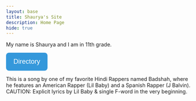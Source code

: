 ```yaml
---
layout: base
title: Shaurya's Site
description: Home Page
hide: true
---
```


My name is Shaurya and I am in 11th grade.

<html lang="en">

<body>
    <div class="dropdown">
        <button class="dropbtn" onclick="toggleDropdown()">Directory</button>
        <div class="dropdown-content" id="myDropdown">
            <a href="http://127.0.0.1:4100/shaurya_2025/about/">About</a>
            <a href="http://127.0.0.1:4100/shaurya_2025/README4YML.html">Readme</a>
            <a href="http://127.0.0.1:4100/shaurya_2025/blogs/">Blogs</a>
        </div>
    </div>
    <script src="script.js"></script>
</body>
</html>

<head>
  <meta charset="UTF-8">
  <meta name="viewport" content="width=device-width, initial-scale=1.0">
  <style>
    body {
      margin: 0;
      transition: background-color 1s ease; /* Smooth transition for background color */
    }
    .overlay {
      position: fixed;
      top: 0;
      left: 0;
      width: 100%;
      height: 100%;
      background-color: rgba(255, 255, 255, 0.8); /* White overlay */
      display: none; /* Hide overlay initially */
      z-index: 9998; /* Behind the loader */
      transition: opacity 1s ease; /* Smooth transition for the overlay */
    }
    .loader {
      position: fixed;
      top: 50%;
      left: 50%;
      transform: translate(-50%, -50%);
      z-index: 9999;
      display: none; /* Hide loader initially */
    }
    .dots {
      display: flex;
      justify-content: center;
      align-items: center;
      gap: 8px;
    }
    .dot {
      width: 20px; /* Size of the dots */
      height: 20px;
      border-radius: 50%;
      background-color: #4CAF50; /* Dot color */
      animation: bounce 0.6s infinite alternate; /* Bounce animation */
    }
    .dot:nth-child(1) { animation-delay: 0s; }
    .dot:nth-child(2) { animation-delay: 0.2s; }
    .dot:nth-child(3) { animation-delay: 0.4s; }
    @keyframes bounce {
      0% { transform: translateY(0); }
      100% { transform: translateY(-15px); }
    }
    .button-custom {
      background-color: #2b669a; /* Main theme color */
      color: white;
      border: none;
      border-radius: 5px;
      padding: 10px 20px;
      font-size: 16px;
      cursor: pointer;
      transition: background-color 0.3s ease, transform 0.3s ease;
    }
    .button-custom:hover {
      background-color: #1d4f73; /* Darker shade for hover */
      transform: scale(1.05); /* Slightly enlarges button on hover */
    }
    .button-custom:active {
      background-color: #163d59; /* Even darker on click */
      transform: scale(0.98); /* Shrinks button slightly on click */
    }
    .button-custom:focus {
      outline: none;
      box-shadow: 0 0 5px #2b669a; /* Adds a shadow on focus */
    }
    .dropdown {
      position: relative;
      display: inline-block;
    }
    .dropdown button {
      background-color: #3498db;
      color: white;
      padding: 14px 20px;
      font-size: 18px;
      border: none;
      border-radius: 8px;
      cursor: pointer;
      transition: background-color 0.3s ease;
    }
    .dropdown button:hover {
      background-color: #2980b9;
    }
    .dropdown-content {
      display: none;
      position: absolute;
      background-color: #34495e;
      min-width: 160px;
      box-shadow: 0px 8px 16px rgba(0, 0, 0, 0.2);
      border-radius: 8px;
      z-index: 1;
      opacity: 0;
      transform: translateY(10px);
      transition: opacity 0.3s ease, transform 0.3s ease;
    }
    .dropdown-content a {
      color: white;
      padding: 12px 16px;
      text-decoration: none;
      display: block;
      border-radius: 8px;
      transition: background-color 0.3s ease;
    }
    .dropdown-content a:hover {
      background-color: #1abc9c;
    }
    .dropdown:hover .dropdown-content {
      display: block;
      opacity: 1;
      transform: translateY(0);
    }
  </style>
</head>

This is a song by one of my favorite Hindi Rappers named Badshah, where he features an American Rapper (Lil Baby) and a Spanish Rapper (J Balvin). CAUTION: Explicit lyrics by Lil Baby & single F-word in the very beginning.

<html lang="en">
<head>
    <meta charset="UTF-8">
    <meta name="viewport" content="width=device-width, initial-scale=1.0">
    <title>Button Redirect Example</title>
    <link rel="stylesheet" href="styles.css"> <!-- Link to your CSS file -->
    <style>
        .redirect-button {
            padding: 10px 20px;
            background-color: #007BFF; /* Button color */
            color: white; /* Text color */
            border: none; /* No border */
            border-radius: 5px; /* Rounded corners */
            cursor: pointer; /* Pointer cursor on hover */
            transition: background-color 0.3s; /* Smooth hover effect */
        }

        .redirect-button:hover {
            background-color: #0056b3; /* Darker color on hover */
        }
    </style>
</head>
<body>
    <button class="redirect-button" onclick="window.location.href='https://www.youtube.com/watch?v=sPn2HP8cAbo'">Voodoo (Lil Baby Remix)</button>
</body>
</html>

This is a list of Bollywood songs, as well as some personal favorite Hindi songs; Bollywood songs incorporate both modernized and cultural Indian music, and they are my favorite category of songs:

<html lang="en">
<head>
    <meta charset="UTF-8">
    <meta name="viewport" content="width=device-width, initial-scale=1.0">
    <title>Button Redirect Example</title>
    <link rel="stylesheet" href="styles.css"> <!-- Link to your CSS file -->
    <style>
        .redirect-button2 {
            padding: 10px 20px;
            background-color: #007BFF; /* Button color */
            color: white; /* Text color */
            border: none; /* No border */
            border-radius: 5px; /* Rounded corners */
            cursor: pointer; /* Pointer cursor on hover */
            transition: background-color 0.3s; /* Smooth hover effect */
        }

        .redirect-button2:hover {
            background-color: #0056b3; /* Darker color on hover */
        }
    </style>
</head>
<body>
    <button class="redirect-button2" onclick="window.location.href='https://open.spotify.com/playlist/55cg4nkj03sCr4SgkP57D9'">Fav Bollywood Songs</button>
</body>
</html>

This is a button that helps you finally be done with programming in this class:
<html lang="en">
<head>
    <meta charset="UTF-8">
    <meta name="viewport" content="width=device-width, initial-scale=1.0">
    <title>No Action Button</title>
    <link rel="stylesheet" href="styles.css"> <!-- Link to your CSS file -->
    <style>
        .no-action-button {
            padding: 10px 20px;
            background-color: #007BFF; /* Button color */
            color: white; /* Text color */
            border: none; /* No border */
            border-radius: 5px; /* Rounded corners */
            cursor: pointer; /* Pointer cursor on hover */
            transition: background-color 0.3s; /* Smooth hover effect */
        }

        .no-action-button:hover {
            background-color: #0056b3; /* Darker color on hover */
        }
    </style>
</head>
<body>
    <button class="no-action-button">THE ULTIMATE ESCAPE FROM CSP</button>
</body>
</html>
(P.S. it doesn't lead anywhere because you are never 'done' with programming in this class, you always have something to code!)

